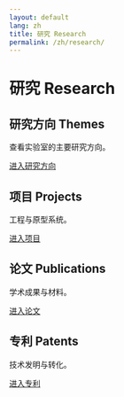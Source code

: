 ```yaml
---
layout: default
lang: zh
title: 研究 Research
permalink: /zh/research/
---
```


<div class="container" style="margin:24px 0;">
  <h1>研究 Research</h1>
  <section style="margin-top:12px;">
    <h2>研究方向 Themes</h2>
    <p class="meta">查看实验室的主要研究方向。</p>
    <p><a class="link" href="{{ '/themes/' | relative_url }}">进入研究方向</a></p>
  </section>

  <section style="margin-top:12px;">
    <h2>项目 Projects</h2>
    <p class="meta">工程与原型系统。</p>
    <p><a class="link" href="{{ '/projects/' | relative_url }}">进入项目</a></p>
  </section>

  <section style="margin-top:12px;">
    <h2>论文 Publications</h2>
    <p class="meta">学术成果与材料。</p>
    <p><a class="link" href="{{ '/publications/' | relative_url }}">进入论文</a></p>
  </section>

  <section style="margin-top:12px;">
    <h2>专利 Patents</h2>
    <p class="meta">技术发明与转化。</p>
    <p><a class="link" href="{{ '/patents/' | relative_url }}">进入专利</a></p>
  </section>
</div> 